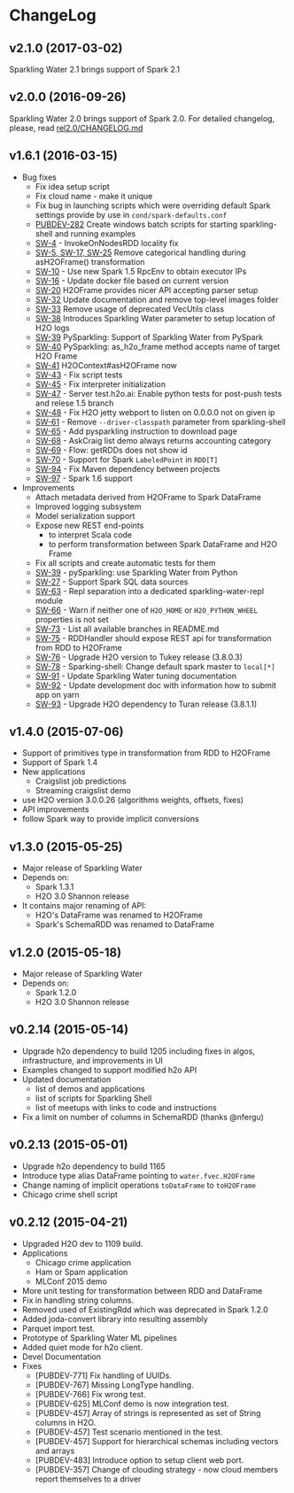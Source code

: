 ChangeLog
=========

## v2.1.0 (2017-03-02)
  Sparkling Water 2.1 brings support of Spark 2.1

## v2.0.0 (2016-09-26)
  Sparkling Water 2.0 brings support of Spark 2.0. For detailed changelog, please, read [rel2.0/CHANGELOG.md](https://github.com/h2oai/sparkling-water/blob/rel-2.0/CHANGELOG.md#200-2016-09-26)

## v1.6.1 (2016-03-15)
  - Bug fixes
    - Fix idea setup script
    - Fix cloud name - make it unique
    - Fix bug in launching scripts which were overriding default Spark settings provide by use in `cond/spark-defaults.conf`
    - [PUBDEV-282](https://0xdata.atlassian.net/browse/PUBDEV-282) Create windows batch scripts for starting sparkling-shell and running examples
    - [SW-4](https://0xdata.atlassian.net/browse/SW-4) - InvokeOnNodesRDD locality fix
    - [SW-5, SW-17, SW-25](https://0xdata.atlassian.net/browse/SW-25) Remove categorical handling during asH2OFrame() transformation
    - [SW-10](https://0xdata.atlassian.net/browse/SW-10) - Use new Spark 1.5 RpcEnv to obtain executor IPs
    - [SW-16](https://0xdata.atlassian.net/browse/SW-16) - Update docker file based on current version
    - [SW-20](https://0xdata.atlassian.net/browse/SW-20) H2OFrame provides nicer API accepting parser setup
    - [SW-32](https://0xdata.atlassian.net/browse/SW-32) Update documentation and remove top-level images folder
    - [SW-33](https://0xdata.atlassian.net/browse/SW-33) Remove usage of deprecated VecUtils class
    - [SW-38](https://0xdata.atlassian.net/browse/SW-38)  Introduces Sparkling Water parameter to setup location of H2O logs
    - [SW-39](https://0xdata.atlassian.net/browse/SW-39)  PySparkling: Support of Sparkling Water from PySpark
    - [SW-40](https://0xdata.atlassian.net/browse/SW-40)  PySparkling: as\_h2o\_frame method accepts name of target H2O Frame
    - [SW-41](https://0xdata.atlassian.net/browse/SW-41) H2OContext#asH2OFrame now
    - [SW-43](https://0xdata.atlassian.net/browse/SW-43) - Fix script tests
    - [SW-45](https://0xdata.atlassian.net/browse/SW-45) - Fix interpreter initialization
    - [SW-47](https://0xdata.atlassian.net/browse/SW-47) - Server test.h2o.ai: Enable python tests for post-push tests and relese 1.5 branch
    - [SW-48](https://0xdata.atlassian.net/browse/SW-48) - Fix H2O jetty webport to listen on 0.0.0.0 not on given ip
    - [SW-61](https://0xdata.atlassian.net/browse/SW-61) - Remove `--driver-classpath` parameter from sparkling-shell
    - [SW-65](https://0xdata.atlassian.net/browse/SW-65) - Add pysparkling instruction to download page
    - [SW-68](https://0xdata.atlassian.net/browse/SW-68) - AskCraig list demo always returns accounting category
    - [SW-69](https://0xdata.atlassian.net/browse/SW-69) - Flow: getRDDs does not show id
    - [SW-70](https://0xdata.atlassian.net/browse/SW-70) - Support for Spark `LabeledPoint` in `RDD[T]`
    - [SW-94](https://0xdata.atlassian.net/browse/SW-94) - Fix Maven dependency between projects
    - [SW-97](https://0xdata.atlassian.net/browse/SW-97) - Spark 1.6 support
  - Improvements
    - Attach metadata derived from H2OFrame to Spark DataFrame
    - Improved logging subsystem
    - Model serialization support
    - Expose new REST end-points
      - to interpret Scala code
      - to perform transformation between Spark DataFrame and H2O Frame
    - Fix all scripts and create automatic tests for them
    - [SW-39](https://0xdata.atlassian.net/browse/SW-39) - pySparkling: use Sparkling Water from Python
    - [SW-27](https://0xdata.atlassian.net/browse/SW-27) - Support Spark SQL data sources
    - [SW-63](https://0xdata.atlassian.net/browse/SW-63) - Repl separation into a dedicated sparkling-water-repl module
    - [SW-66](https://0xdata.atlassian.net/browse/SW-66) - Warn if neither one of `H2O_HOME` or `H2O_PYTHON_WHEEL` properties is not set
    - [SW-73](https://0xdata.atlassian.net/browse/SW-73) - List all available branches in README.md
    - [SW-75](https://0xdata.atlassian.net/browse/SW-75) - RDDHandler should expose REST api for transformation from RDD to H2OFrame
    - [SW-76](https://0xdata.atlassian.net/browse/SW-76) - Upgrade H2O version to Tukey release (3.8.0.3)
    - [SW-78](https://0xdata.atlassian.net/browse/SW-78) - Sparking-shell: Change default spark master to `local[*]`
    - [SW-91](https://0xdata.atlassian.net/browse/SW-91) - Update Sparkling Water tuning documentation
    - [SW-92](https://0xdata.atlassian.net/browse/SW-92) - Update development doc with information how to submit app on yarn
    - [SW-93](https://0xdata.atlassian.net/browse/SW-78) - Upgrade H2O dependency to Turan release (3.8.1.1)


## v1.4.0 (2015-07-06)
  - Support of primitives type in transformation from RDD to H2OFrame
  - Support of Spark 1.4
  - New applications
    - Craigslist job predictions
    - Streaming craigslist demo
  - use H2O version 3.0.0.26 (algorithms weights, offsets, fixes)
  - API improvements
  - follow Spark way to provide implicit conversions

## v1.3.0 (2015-05-25)
  - Major release of Sparkling Water
  - Depends on:
    - Spark 1.3.1
    - H2O 3.0 Shannon release
  - It contains major renaming of API: 
    - H2O's DataFrame was renamed to H2OFrame
    - Spark's SchemaRDD was renamed to DataFrame

## v1.2.0 (2015-05-18)
  - Major release of Sparkling Water
  - Depends on:
    - Spark 1.2.0
    - H2O 3.0 Shannon release

## v0.2.14 (2015-05-14)
  - Upgrade h2o dependency to build 1205 including fixes in algos, infrastructure,
    and improvements in UI
  - Examples changed to support modified h2o API
  - Updated documentation
    - list of demos and applications
    - list of scripts for Sparkling Shell
    - list of meetups with links to code and instructions
  - Fix a limit on number of columns in SchemaRDD (thanks @nfergu)

## v0.2.13 (2015-05-01)
  - Upgrade h2o dependency to build 1165
  - Introduce type alias DataFrame pointing to `water.fvec.H2OFrame`
  - Change naming of implicit operations `toDataFrame` to `toH2OFrame`
  - Chicago crime shell script 

## v0.2.12 (2015-04-21)
  - Upgraded H2O dev to 1109 build.
  - Applications 
    - Chicago crime application 
    - Ham or Spam application
    - MLConf 2015 demo
  - More unit testing for transformation between RDD and DataFrame
  - Fix in handling string columns.
  - Removed used of ExistingRdd which was deprecated in Spark 1.2.0
  - Added joda-convert library into resulting assembly
  - Parquet import test.
  - Prototype of Sparkling Water ML pipelines
  - Added quiet mode for h2o client.
  - Devel Documentation
  - Fixes
    - [PUBDEV-771] Fix handling of UUIDs.
    - [PUBDEV-767] Missing LongType handling.
    - [PUBDEV-766] Fix wrong test.
    - [PUBDEV-625] MLConf demo is now integration test.
    - [PUBDEV-457] Array of strings is represented as set of String columns in H2O.
    - [PUBDEV-457] Test scenario mentioned in the test.
    - [PUBDEV-457] Support for hierarchical schemas including vectors and arrays
    - [PUBDEV-483] Introduce option to setup client web port.
    - [PUBDEV-357] Change of clouding strategy - now cloud members report themselves to a driver

